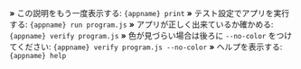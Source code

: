  __»__ この説明をもう一度表示する: `{appname} print`
 __»__ テスト設定でアプリを実行する: `{appname} run program.js`
 __»__ アプリが正しく出来ているか確かめる: `{appname} verify program.js`
 __»__ 色が見づらい場合は後ろに ``--no-color`` をつけてください: `{appname} verify program.js --no-color`
 __»__ ヘルプを表示する: `{appname} help`
